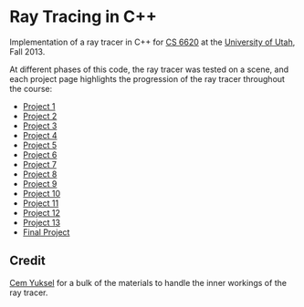 Ray Tracing in C++
==================

Implementation of a ray tracer in C++ for [CS 6620](http://www.cemyuksel.com/courses/utah/cs6620/) at the [University of Utah](http://www.utah.edu/), Fall 2013.

At different phases of this code, the ray tracer was tested on a scene, and each project page highlights the progression of the ray tracer throughout the course:

  - [Project 1](prj1.html)
  - [Project 2](prj2.html)
  - [Project 3](prj3.html)
  - [Project 4](prj4.html)
  - [Project 5](prj5.html)
  - [Project 6](prj6.html)
  - [Project 7](prj7.html)
  - [Project 8](prj8.html)
  - [Project 9](prj9.html)
  - [Project 10](prj10.html)
  - [Project 11](prj11.html)
  - [Project 12](prj12.html)
  - [Project 13](prj13.html)
  - [Final Project](prj14.html)


Credit
------

[Cem Yuksel](http://www.cemyuksel.com/) for a bulk of the materials to handle the inner workings of the ray tracer.
